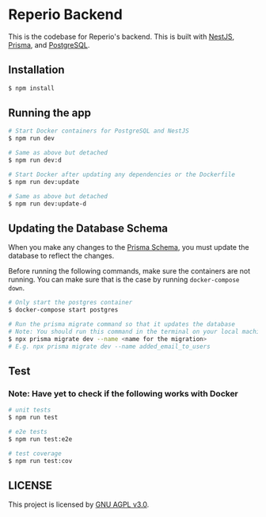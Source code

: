 # Reperio Backend

This is the codebase for Reperio's backend. This is built with [NestJS](https://docs.nestjs.com/), [Prisma](https://www.prisma.io/docs), and [PostgreSQL](https://www.postgresql.org/docs/).

## Installation

```bash
$ npm install
```

## Running the app

```bash
# Start Docker containers for PostgreSQL and NestJS
$ npm run dev

# Same as above but detached
$ npm run dev:d

# Start Docker after updating any dependencies or the Dockerfile
$ npm run dev:update

# Same as above but detached
$ npm run dev:update-d
```

## Updating the Database Schema

When you make any changes to the [Prisma Schema](./src/database/schema.prisma), you must update the database to reflect the changes.

Before running the following commands, make sure the containers are not running. You can make sure that is the case by running `docker-compose down`.

```bash
# Only start the postgres container
$ docker-compose start postgres

# Run the prisma migrate command so that it updates the database
# Note: You should run this command in the terminal on your local machine, not in the docker instance
$ npx prisma migrate dev --name <name for the migration>
# E.g. npx prisma migrate dev --name added_email_to_users
```

## Test

### Note: Have yet to check if the following works with Docker

```bash
# unit tests
$ npm run test

# e2e tests
$ npm run test:e2e

# test coverage
$ npm run test:cov
```

## LICENSE

This project is licensed by [GNU AGPL v3.0](LICENSE).
